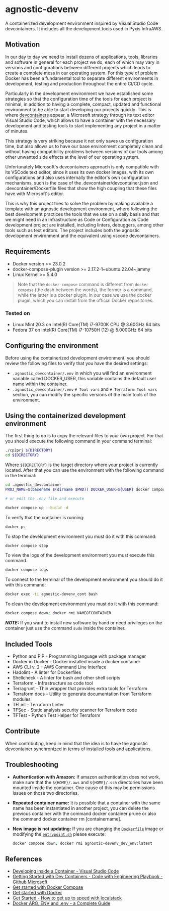 # agnostic-devenv

A containerized development environment inspired by Visual Studio Code devcontainers. It includes all the development tools used in Pyxis InfraAWS.

## Motivation

In our day to day we need to install dozens of applications, tools, libraries and software in general for each project we do, each of which may vary in versions and configurations between different projects which leads to create a complete mess in our operating system. For this type of problem Docker has been a fundamental tool to separate different environments in development, testing and production throughout the entire CI/CD cycle.

Particularly in the development environment we have established some strategies so that the configuration time of the tools for each project is minimal, in addition to having a complete, compact, updated and functional environment to be able to start developing our projects quickly. This is where [devcontainers](https://code.visualstudio.com/docs/remote/containers) appear, a Microsoft strategy through its text editor Visual Studio Code, which allows to have a container with the necessary development and testing tools to start implementing any project in a matter of minutes.

This strategy is very striking because it not only saves us configuration time, but also allows us to have our base environment completely clean and without having compatibility problems between versions of our tools among other unwanted side effects at the level of our operating system.

Unfortunately Microsoft's devcontainers approach is only compatible with its VSCode text editor, since it uses its own docker images, with its own configurations and also uses internally the editor's own configuration mechanisms, such is the case of the .devcontainer/devcontainer.json and .devcontainer/Dockerfile files that show the high coupling that these files have with Microsoft's editor.

This is why this project tries to solve the problem by making available a template with an agnostic development environment, where following the best development practices the tools that we use on a daily basis and that we might need in an Infrastructure as Code or Configuration as Code development project are installed, including linters, debuggers, among other tools such as text editors. The project includes both the agnostic development environment and the equivalent using vscode devcontainers.

## Requirements

- Docker version >= 23.0.2
- docker-compose-plugin version >= 2.17.2-1~ubuntu.22.04~jammy
- Linux Kernel >= 5.4.0

> Note that the `docker-compose` command is different from `docker compose` (the dash between the words), the former is a command, while the latter is a docker plugin. In our case we use the docker plugin, which you can install from the official Docker repositories.

### Tested on

- Linux Mint 20.3 on Intel(R) Core(TM) i7-9700K CPU @ 3.60GHz 64 bits
- Fedora 37 on Intel(R) Core(TM) i7-10750H (12) @ 5.000GHz 64 bits

## Configuring the environment

Before using the containerized development environment, you should review the following files to verify that you have the desired settings:

- `.agnostic_devcontainer/.env` in which you will find an environment variable called DOCKER_USER, this variable contains the default user name within the container.
- `.agnostic_devcontainer/.env` `# Tool vars` and `# Terraform Tool vars` section, you can modify the specific versions of the main tools of the environment.

## Using the containerized development environment

The first thing to do is to copy the relevant files to your own project. For that you should execute the following command in your command terminal:

```bash
./cp2prj ${DIRECTORY}
cd ${DIRECTORY}
```

Where `${DIRECTORY}` is the target directory where your project is currently located. After that you can use the environment with the following command in the terminal:

```bash
cd .agnostic_devcontainer
PROJ_NAME=$(basename $(dirname $PWD)) DOCKER_USER=${USER} docker compose up --build -d

# or edit the .env file and execute

docker compose up --build -d
```

To verify that the container is running:

```bash
docker ps
```

To stop the development environment you must do it with this command:

```bash
docker compose stop
```

To view the logs of the development environment you must execute this command.

```bash
docker compose logs
```

To connect to the terminal of the development environment you should do it with this command:

```bash
docker exec -ti agnostic-devenv_cont bash
```

To clean the development environment you must do it with this command:

```bash
docker compose down; docker rmi NAMEOFCONTAINER
```

**_NOTE:_** If you want to install new software by hand or need privileges on the container just use the command `sudo` inside the container.

## Included Tools

- Python and PIP - Programming language with package manager
- Docker in Docker - Docker installed inside a docker container
- AWS CLI v. 2 - AWS Command Line Interface
- Hadolint - A linter for Dockerfiles
- Shellcheck - A linter for bash and other shell scripts
- Terraform - Infrastructure as code tool
- Terragrunt - Thin wrapper that provides extra tools for Terraform
- Terraform docs - Utility to generate documentation from Terraform modules
- TFLint - Terraform Linter
- TFSec - Static analysis security scanner for Terraform code
- TFTest - Python Test Helper for Terraform

## Contribute

When contributing, keep in mind that the idea is to have the agnostic devcontainer synchronized in terms of installed tools and applications.

## Troubleshooting

- **Authentication with Amazon:** If amazon authentication does not work, make sure that the `${HOME}/.aws` and `${HOME}/.ssh` directories have been mounted inside the container. One cause of this may be permissions issues on those two directories.
- **Repeated container name:** It is possible that a container with the same name has been instantiated in another project, you can delete the previous container with the command docker container prune or also the command docker container rm [containername].
- **New image is not updating:** If you are changing the [`Dockerfile`](Dockerfile) image or modifying the [`entrypoint.sh`](entrypoint.sh) please execute:

    ```bash
    docker compose down; docker rmi agnostic-devenv_dev_env:latest
    ```

## References

- [Developing inside a Container - Visual Studio Code](https://code.visualstudio.com/docs/remote/containers)
- [Getting Started with Dev Containers - Code with Engineering Playbook - Github Microsoft](https://microsoft.github.io/code-with-engineering-playbook/developer-experience/devcontainers/)
- [Get started with Docker Compose](https://docs.docker.com/compose/gettingstarted/)
- [Get started with Docker](https://www.docker.com/get-started/)
- [Get Started - How to get up to speed with localstack](https://docs.localstack.cloud/get-started/)
- [Docker ARG, ENV and .env - a Complete Guide](https://vsupalov.com/docker-arg-env-variable-guide/)
